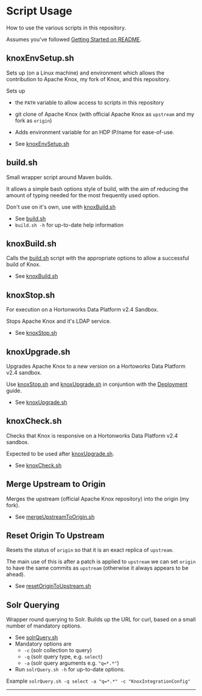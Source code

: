 # Script Usage
How to use the various scripts in this repository.

Assumes you've followed [Getting Started on README](README.md#GettingStarted).

## knoxEnvSetup.sh
Sets up (on a Linux machine) and environment which allows the contribution to Apache Knox, my fork of Knox, and this repository.

Sets up
 * the `PATH` variable to allow access to scripts in this repository
 * git clone of Apache Knox (with official Apache Knox as `upstream` and my fork as `origin`)
 * Adds environment variable for an HDP IP/name for ease-of-use.

 * See [knoxEnvSetup.sh](knoxEnvSetup.sh)

## build.sh
Small wrapper script around Maven builds.

It allows a simple bash options style of build, with the aim of reducing the amount of typing
needed for the most frequently used option.

Don't use on it's own, use with [knoxBuild.sh](knoxBuild.sh)

 * See [build.sh](build.sh)
 * `build.sh -h` for up-to-date help information

## knoxBuild.sh
Calls the [build.sh](build.sh) script with the appropriate options to allow a successful build of Knox.

 * See [knoxBuild.sh](knoxBuild.sh)

## knoxStop.sh
For execution on a Hortonworks Data Platform v2.4 Sandbox.

Stops Apache Knox and it's LDAP service.

 * See [knoxStop.sh](knoxStop.sh)

## knoxUpgrade.sh
Upgrades Apache Knox to a new version on a Hortoworks Data Platform v2.4 sandbox.

Use [knoxStop.sh](knoxStop.sh) and [knoxUpgrade.sh](knoxUpgrade.sh) in conjuntion with the [Deployment](documentation/DEPLOYMENT.md) guide.

 * See [knoxUpgrade.sh](knoxUpgrade.sh)

## knoxCheck.sh
Checks that Knox is responsive on a Hortonworks Data Platform v2.4 sandbox.

Expected to be used after [knoxUpgrade.sh](knoxUpgrade.sh).

 * See [knoxCheck.sh](knoxCheck.sh)

## Merge Upstream to Origin
Merges the upstream (official Apache Knox repository) into the origin (my fork).

 * See [mergeUpstreamToOrigin.sh](mergeUpstreamToOrigin.sh)

## Reset Origin To Upstream
Resets the status of `origin` so that it is an exact replica of `upstream`.

The main use of this is after a patch is applied to `upstream` we can set `origin`
to have the same commits as `upstream` (otherwise it always appears to be ahead).

 * See [resetOriginToUpstream.sh](resetOriginToUpstream.sh)

## Solr Querying
Wrapper round querying to Solr.  Builds up the URL for curl, based on a small number of mandatory options.

 * See [solrQuery.sh](/solrQuery.sh)
 * Mandatory options are
   * `-c` (solr collection to query)
   * `-q` (solr query type, e.g. ```select```)
   * `-a` (solr query arguments e.g. `"q=*.*"`)
 * Run `solrQuery.sh -h` for up-to-date options.  

Example `solrQuery.sh -q select -a "q=*.*" -c "KnoxIntegrationConfig"`

---
